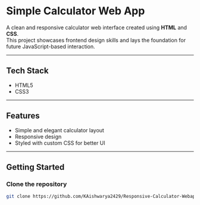 # Simple Calculator Web App

A clean and responsive calculator web interface created using **HTML** and **CSS**.  
This project showcases frontend design skills and lays the foundation for future JavaScript-based interaction.

---

## Tech Stack

- HTML5  
- CSS3

---

##  Features

- Simple and elegant calculator layout  
- Responsive design  
- Styled with custom CSS for better UI

---

## Getting Started

### Clone the repository

```bash
git clone https://github.com/KAishwarya2429/Responsive-Calculator-Webapp.git
